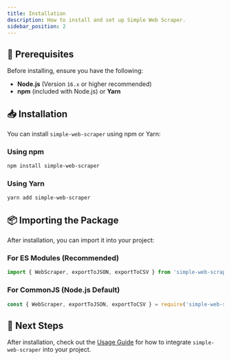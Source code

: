 ```yaml
---
title: Installation
description: How to install and set up Simple Web Scraper.
sidebar_position: 2
---
```


## 📌 Prerequisites

Before installing, ensure you have the following:

- **Node.js** (Version `16.x` or higher recommended)
- **npm** (included with Node.js) or **Yarn**

## 📥 Installation

You can install `simple-web-scraper` using npm or Yarn:

### **Using npm**

```sh
npm install simple-web-scraper
```

### **Using Yarn**

```sh
yarn add simple-web-scraper
```

## 📦 Importing the Package

After installation, you can import it into your project:

### **For ES Modules (Recommended)**

```typescript
import { WebScraper, exportToJSON, exportToCSV } from 'simple-web-scraper';
```

### **For CommonJS (Node.js Default)**

```javascript
const { WebScraper, exportToJSON, exportToCSV } = require('simple-web-scraper');
```

## 🚀 Next Steps

After installation, check out the [Usage Guide](USAGE.md) for how to integrate
`simple-web-scraper` into your project.
